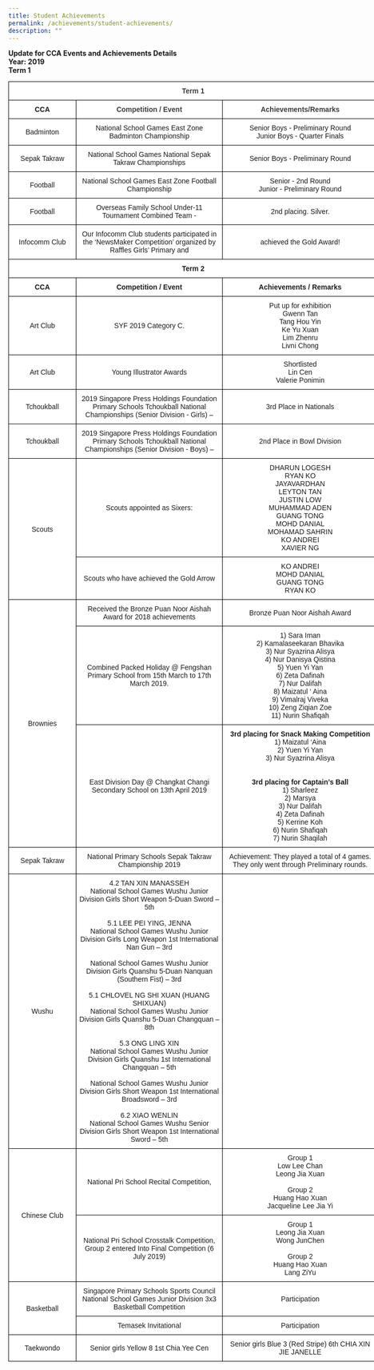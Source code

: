 ```yaml
---
title: Student Achievements
permalink: /achievements/student-achievements/
description: ""
---
```

**Update for CCA Events and Achievements Details**   
**Year: 2019**  
**Term 1**

<style type="text/css">
.tg  {border-collapse:collapse;border-spacing:0;margin:0px auto;}
.tg td{border-color:black;border-style:solid;border-width:1px;font-family:Arial, sans-serif;font-size:14px;
  overflow:hidden;padding:10px 5px;word-break:normal;}
.tg th{border-color:black;border-style:solid;border-width:1px;font-family:Arial, sans-serif;font-size:14px;
  font-weight:normal;overflow:hidden;padding:10px 5px;word-break:normal;}
.tg .tg-sm4r{background-color:#FFF;color:#3A3A3A;font-weight:bold;text-align:center;vertical-align:top}
.tg .tg-9hzb{background-color:#FFF;font-weight:bold;text-align:center;vertical-align:top}
.tg .tg-f4yw{background-color:#FFF;text-align:center;vertical-align:middle}
.tg .tg-7yig{background-color:#FFF;text-align:center;vertical-align:top}
</style>
<table class="tg" style="undefined;table-layout: fixed; width: 740px">
<colgroup>
<col style="width: 135px">
<col style="width: 294px">
<col style="width: 311px">
</colgroup>
<tbody>
  <tr>
    <td class="tg-sm4r" colspan="3">Term 1</td>
  </tr>
  <tr>
    <td class="tg-9hzb">CCA</td>
    <td class="tg-sm4r">Competition / Event</td>
    <td class="tg-sm4r">Achievements/Remarks</td>
  </tr>
  <tr>
    <td class="tg-f4yw">Badminton<br></td>
    <td class="tg-f4yw">National School Games East Zone Badminton Championship<br></td>
    <td class="tg-f4yw">Senior Boys - Preliminary Round<br>Junior Boys - Quarter Finals<br></td>
  </tr>
  <tr>
    <td class="tg-f4yw">Sepak Takraw<br></td>
    <td class="tg-f4yw">National School Games National Sepak Takraw Championships<br></td>
    <td class="tg-f4yw">Senior Boys - Preliminary Round<br></td>
  </tr>
  <tr>
    <td class="tg-f4yw">Football<br></td>
    <td class="tg-f4yw">National School Games East Zone Football Championship<br></td>
    <td class="tg-f4yw">Senior - 2nd Round<br>Junior - Preliminary Round<br></td>
  </tr>
  <tr>
    <td class="tg-f4yw">Football<br></td>
    <td class="tg-f4yw">Overseas Family School Under-11 Tournament Combined Team -<br></td>
    <td class="tg-f4yw">2nd placing. Silver.<br></td>
  </tr>
  <tr>
    <td class="tg-f4yw">Infocomm Club<br></td>
    <td class="tg-f4yw">Our Infocomm Club students participated in the ‘NewsMaker Competition’ organized by Raffles Girls’ Primary and<br></td>
    <td class="tg-f4yw">achieved the Gold Award!<br></td>
  </tr>
  <tr>
    <td class="tg-9hzb" colspan="3">Term 2<br></td>
  </tr>
  <tr>
    <td class="tg-9hzb">CCA<br></td>
    <td class="tg-9hzb">Competition / Event<br></td>
    <td class="tg-9hzb">Achievements / Remarks<br></td>
  </tr>
  <tr>
    <td class="tg-f4yw">Art Club<br></td>
    <td class="tg-f4yw">SYF 2019 Category C.</td>
    <td class="tg-f4yw">Put up for exhibition<br>Gwenn Tan<br>Tang Hou Yin<br>Ke Yu Xuan<br>Lim Zhenru<br>Livni Chong</td>
  </tr>
  <tr>
    <td class="tg-f4yw">Art Club<br></td>
    <td class="tg-f4yw">Young Illustrator Awards</td>
    <td class="tg-f4yw">Shortlisted<br>Lin Cen<br>Valerie Ponimin</td>
  </tr>
  <tr>
    <td class="tg-f4yw">Tchoukball<br></td>
    <td class="tg-f4yw">2019 Singapore Press Holdings Foundation Primary Schools Tchoukball National Championships (Senior Division - Girls) –</td>
    <td class="tg-f4yw">3rd Place in Nationals</td>
  </tr>
  <tr>
    <td class="tg-f4yw">Tchoukball<br></td>
    <td class="tg-f4yw">2019 Singapore Press Holdings Foundation Primary Schools Tchoukball National Championships (Senior Division - Boys) –</td>
    <td class="tg-f4yw">2nd Place in Bowl Division</td>
  </tr>
  <tr>
    <td class="tg-f4yw" rowspan="2">Scouts<br></td>
    <td class="tg-f4yw">Scouts appointed as Sixers:</td>
    <td class="tg-f4yw">DHARUN LOGESH<br>RYAN KO<br>JAYAVARDHAN<br>LEYTON TAN<br>JUSTIN LOW<br>MUHAMMAD ADEN<br>GUANG TONG<br>MOHD DANIAL<br>MOHAMAD SAHRIN<br>KO ANDREI<br>XAVIER NG</td>
  </tr>
  <tr>
    <td class="tg-f4yw">Scouts who have achieved the Gold Arrow</td>
    <td class="tg-f4yw">KO ANDREI<br>MOHD DANIAL<br>GUANG TONG<br>RYAN KO</td>
  </tr>
  <tr>
    <td class="tg-f4yw" rowspan="3">Brownies<br></td>
    <td class="tg-f4yw">Received the Bronze Puan Noor Aishah Award for 2018 achievements</td>
    <td class="tg-f4yw">Bronze Puan Noor Aishah Award</td>
  </tr>
  <tr>
    <td class="tg-f4yw">Combined Packed Holiday @ Fengshan Primary School from 15th March to 17th March 2019.</td>
    <td class="tg-f4yw">1) Sara Iman<br>2) Kamalaseekaran Bhavika<br>3) Nur Syazrina Alisya<br>4) Nur Danisya Qistina<br>5) Yuen Yi Yan<br>6) Zeta Dafinah<br>7) Nur Dalifah<br>8) Maizatul ‘ Aina<br>9) Vimalraj Viveka<br>10) Zeng Ziqian Zoe<br>11) Nurin Shafiqah</td>
  </tr>
  <tr>
    <td class="tg-f4yw">East Division Day @ Changkat Changi Secondary School on 13th April 2019</td>
    <td class="tg-9hzb"><span style="font-style:normal">3rd placing for Snack Making Competition</span><br><span style="font-weight:400;font-style:normal">1) Maizatul ‘Aina</span><br><span style="font-weight:400;font-style:normal">2) Yuen Yi Yan</span><br><span style="font-weight:400;font-style:normal">3) Nur Syazrina Alisya</span><br><br><br><span style="font-style:normal">3rd placing for Captain’s Ball</span><br><span style="font-weight:400;font-style:normal">1) Sharleez</span><br><span style="font-weight:400;font-style:normal">2) Marsya</span><br><span style="font-weight:400;font-style:normal">3) Nur Dalifah</span><br><span style="font-weight:400;font-style:normal">4) Zeta Dafinah</span><br><span style="font-weight:400;font-style:normal">5) Kerrine Koh</span><br><span style="font-weight:400;font-style:normal">6) Nurin Shafiqah</span><br><span style="font-weight:400;font-style:normal">7) Nurin Shaqilah</span></td>
  </tr>
  <tr>
    <td class="tg-f4yw">Sepak Takraw<br></td>
    <td class="tg-f4yw">National Primary Schools Sepak Takraw Championship 2019</td>
    <td class="tg-f4yw">Achievement: They played a total of 4 games. They only went through Preliminary rounds.</td>
  </tr>
  <tr>
    <td class="tg-f4yw">Wushu<br></td>
    <td class="tg-f4yw">4.2 TAN XIN MANASSEH<br>National School Games Wushu Junior Division Girls Short Weapon 5-Duan Sword – 5th<br><br>5.1 LEE PEI YING, JENNA<br>National School Games Wushu Junior Division Girls Long Weapon 1st International Nan Gun – 3rd<br><br>National School Games Wushu Junior Division Girls Quanshu 5-Duan Nanquan (Southern Fist) – 3rd<br><br>5.1 CHLOVEL NG SHI XUAN (HUANG SHIXUAN)<br>National School Games Wushu Junior Division Girls Quanshu 5-Duan Changquan – 8th<br><br>5.3 ONG LING XIN<br>National School Games Wushu Junior Division Girls Quanshu 1st International Changquan – 5th<br><br>National School Games Wushu Junior Division Girls Short Weapon 1st International Broadsword – 3rd<br><br>6.2 XIAO WENLIN<br>National School Games Wushu Senior Division Girls Short Weapon 1st International Sword – 5th<br></td>
    <td class="tg-f4yw"></td>
  </tr>
  <tr>
    <td class="tg-f4yw" rowspan="2">Chinese Club<br></td>
    <td class="tg-f4yw">National Pri School Recital Competition,<br></td>
    <td class="tg-7yig">Group 1<br>Low Lee Chan<br>Leong Jia Xuan<br><br>Group 2<br>Huang Hao Xuan<br>Jacqueline Lee Jia Yi<br></td>
  </tr>
  <tr>
    <td class="tg-f4yw">National Pri School Crosstalk Competition, Group 2 entered Into Final Competition (6 July 2019)<br></td>
    <td class="tg-f4yw">Group 1<br>Leong Jia Xuan<br>Wong JunChen<br><br>Group 2<br>Huang Hao Xuan<br>Lang ZiYu<br></td>
  </tr>
  <tr>
    <td class="tg-f4yw" rowspan="2">Basketball<br></td>
    <td class="tg-f4yw">Singapore Primary Schools Sports Council National School Games Junior Division 3x3 Basketball Competition<br></td>
    <td class="tg-f4yw">Participation<br></td>
  </tr>
  <tr>
    <td class="tg-f4yw">Temasek Invitational<br></td>
    <td class="tg-f4yw">Participation<br></td>
  </tr>
  <tr>
    <td class="tg-f4yw">Taekwondo<br></td>
    <td class="tg-f4yw">Senior girls Yellow 8 1st Chia Yee Cen</td>
    <td class="tg-f4yw">Senior girls Blue 3 (Red Stripe) 6th CHIA XIN JIE JANELLE</td>
  </tr>
</tbody>
</table>